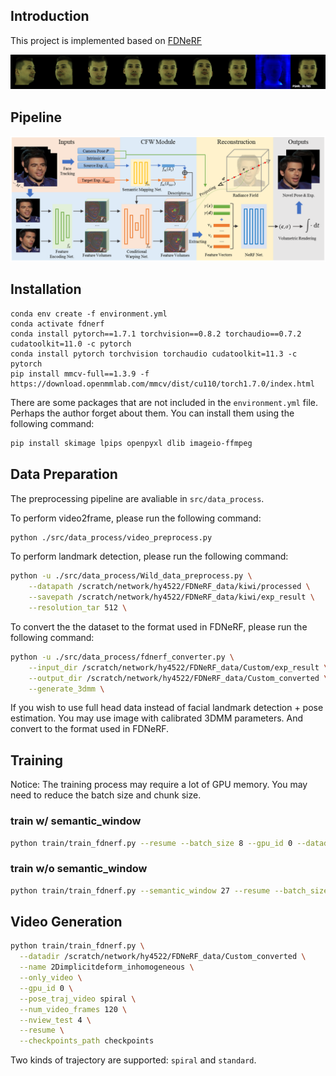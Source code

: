 ## Introduction
This project is implemented based on [FDNeRF](https://fdnerf.github.io/)

<img src='assets/teaser.png'>

## Pipeline
<img src='https://github.com/FDNeRF/FDNeRF.github.io/blob/main/static/images/pipeline_v4.png'>


## Installation
```
conda env create -f environment.yml
conda activate fdnerf
conda install pytorch==1.7.1 torchvision==0.8.2 torchaudio==0.7.2 cudatoolkit=11.0 -c pytorch
conda install pytorch torchvision torchaudio cudatoolkit=11.3 -c pytorch
pip install mmcv-full==1.3.9 -f https://download.openmmlab.com/mmcv/dist/cu110/torch1.7.0/index.html
```

There are some packages that are not included in the `environment.yml` file. Perhaps the author forget about them. You can install them using the following command:
```bash
pip install skimage lpips openpyxl dlib imageio-ffmpeg
```

## Data Preparation
The preprocessing pipeline are avaliable in `src/data_process`.

To perform video2frame, please run the following command:
```bash
python ./src/data_process/video_preprocess.py
```

To perform landmark detection, please run the following command:
```bash
python -u ./src/data_process/Wild_data_preprocess.py \
    --datapath /scratch/network/hy4522/FDNeRF_data/kiwi/processed \
    --savepath /scratch/network/hy4522/FDNeRF_data/kiwi/exp_result \
    --resolution_tar 512 \
```

To convert the the dataset to the format used in FDNeRF, please run the following command:
```bash
python -u ./src/data_process/fdnerf_converter.py \
    --input_dir /scratch/network/hy4522/FDNeRF_data/Custom/exp_result \
    --output_dir /scratch/network/hy4522/FDNeRF_data/Custom_converted \
    --generate_3dmm \
```

If you wish to use full head data instead of facial landmark detection + pose estimation. You may use image with calibrated 3DMM parameters. And convert to the format used in FDNeRF.

## Training

Notice: The training process may require a lot of GPU memory. You may need to reduce the batch size and chunk size.

### train w/ semantic_window 
```bash
python train/train_fdnerf.py --resume --batch_size 8 --gpu_id 0 --datadir '[datasets path]' --dataset_prefix 'mixwild' --name '2Dimplicitdeform_reconstruct' --conf 'conf/exp/fp_mixexp_2D_implicit.conf' --chunk_size 4000
```

### train w/o semantic_window 
```bash
python train/train_fdnerf.py --semantic_window 27 --resume --batch_size 8 --gpu_id 0 --datadir '[datasets path]' --dataset_prefix 'mixwild' --name '2Dimplicitdeform_video' --conf 'conf/exp/fp_mixexp_2D_implicit_video.conf' --chunk_size 4000
```

## Video Generation

```bash
python train/train_fdnerf.py \
  --datadir /scratch/network/hy4522/FDNeRF_data/Custom_converted \
  --name 2Dimplicitdeform_inhomogeneous \
  --only_video \
  --gpu_id 0 \
  --pose_traj_video spiral \
  --num_video_frames 120 \
  --nview_test 4 \
  --resume \
  --checkpoints_path checkpoints
```

Two kinds of trajectory are supported: `spiral` and `standard`.